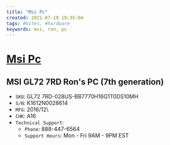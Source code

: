 ```yaml
---
title: "Msi Pc"
created: 2021-07-19 19:35:04
tags: #bites, #hardware
keywords: msi, ron, pc
---
```


# [Msi Pc](http://us.msi.com)

## MSI GL72 7RD Ron's PC (7th generation)

- `SKU`: GL72 7RD-028US-BB7770H16G1T0DS10MH
- `S/N`: K1612N0028614
- `MFG`: 2016/12\
- `CHK`: A16
- `Technical Support`:
  - `Phone`: 888-447-6564
  - `Support Hours`: Mon - Fri 9AM - 9PM EST
